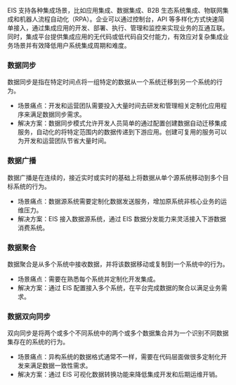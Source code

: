 EIS 支持各种集成场景，比如应用集成、数据集成、B2B 生态系统集成、物联网集成和机器人流程自动化（RPA）。企业可以通过控制台，API 等多样化方式快速简单接入，通过集成应用的开发、部署、执行、管理和监控来实现业务的互通互联。同时，集成平台提供集成应用的无代码或低代码自交付能力，有效应对复杂集成业务场景并有效降低用户系统集成周期和难度。

### 数据同步  

数据同步是指在特定时间点将一组特定的数据从一个系统迁移到另一个系统的行为。

- 场景痛点：开发和运营团队需要投入大量时间去研发和管理相关定制化应用程序来满足数据同步需求。 
- 解决方案：数据同步模式允许开发人员简单的通过配置创建数据自动迁移集成服务，自动化的将特定范围内的数据传递到下游应用。创建可复用的服务可以为开发和运营团队节省大量时间。

### 数据广播

数据广播是在连续的，接近实时或实时的基础上将数据从单个源系统移动到多个目标系统的行为。

- 场景痛点：数据源系统需要定制化数据发送服务，增加原系统非核心业务的运维压力。
- 解决方案：EIS 接入数据源系统，通过 EIS 数据分发能力来灵活接入下游数据消费系统。

### 数据聚合

数据聚合是从多个系统中接收数据，并将该数据移动或复制到一个系统中的行为。

- 场景痛点：需要在熟悉每个系统并定制化开发集成。
- 解决方案：通过 EIS 配置接入多个系统，在平台完成数据的聚合以满足业务需求。

### 数据双向同步

双向同步是将两个或多个不同系统中的两个或多个数据集合并为一个识别不同数据集存在的系统的行为。

- 场景痛点：异构系统的数据格式通常不一样，需要在代码层面做很多定制化开发来满足数据一致性需求。
- 解决方案：通过 EIS 可视化数据转换功能来降低集成开发和后期运维开销。
